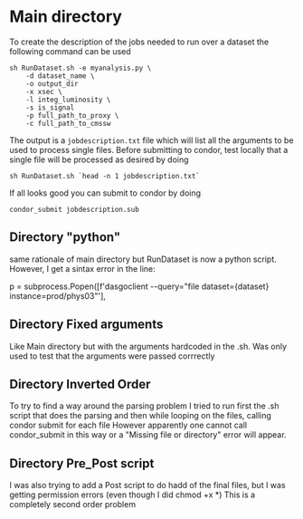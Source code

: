 # Main directory

To create the description of the jobs needed to run over a dataset the following command can be used

```
sh RunDataset.sh -e myanalysis.py \
    -d dataset_name \
    -o output_dir
    -x xsec \
    -l integ_luminosity \
    -s is_signal
    -p full_path_to_proxy \
    -c full_path_to_cmssw
```

The output is a `jobdescription.txt` file which will list all the arguments to be used to process single files.
Before submitting to condor, test locally that a single file will be processed as desired by doing

```
sh RunDataset.sh `head -n 1 jobdescription.txt`
```

If all looks good you can submit to condor by doing

```
condor_submit jobdescription.sub
```

## Directory "python"
same rationale of main directory but RunDataset is now a python script.
However, I get a sintax error in the line:

p = subprocess.Popen([f'dasgoclient --query="file dataset={dataset} instance=prod/phys03"'], 


## Directory Fixed arguments
Like Main directory but with the arguments hardcoded in the .sh.
Was only used to test that the arguments were passed corrrectly

## Directory Inverted Order
To try to find a way around the parsing problem I tried to run first the .sh script that does the parsing and then while looping on the files, calling condor submit for each file
However apparently one cannot call condor_submit in this way or a "Missing file or directory" error will appear.

## Directory Pre_Post script
I was also trying to add a Post script to do hadd of the final files, but I was getting permission errors (even though I did chmod +x *)
This is a completely second order problem
